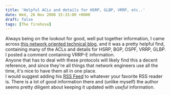 ```yaml
---
title: 'Helpful ACLs and details for HSRP, GLBP, VRRP, etc..'
date: Wed, 26 Nov 2008 15:33:00 +0000
draft: false
tags: [The firehose]
---
```


Always being on the lookout for good, well put together information, I came across [this network oriented technical blog](http://aconaway.com/2008/06/12/acls-and-hsrp-bgp-ospf-vrrp-glbp), and it was a pretty helpful find, containing many of the ACLs and details for HSRP, BGP, OSPF, VRRP, GLBP. I posted a comment containing VRRP-E information.  
Anyone that has to deal with these protocols will likely find this a decent reference, and since they're all things that network engineers use all the time, it's nice to have them all in one place.  
I would suggest adding his [RSS Feed](http://aconaway.com/feed/) to whatever your favorite RSS reader is. There is a lot of good information there and (unlike myself) the author seems pretty diligent about keeping it updated with _useful_ information.
